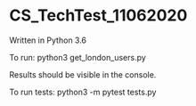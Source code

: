 # CS_TechTest_11062020

Written in Python 3.6

To run: python3 get_london_users.py

Results should be visible in the console.

To run tests: python3 -m pytest tests.py
